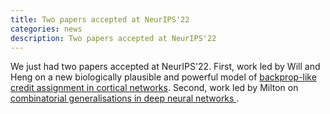 ```yaml
---
title: Two papers accepted at NeurIPS'22
categories: news
description: Two papers accepted at NeurIPS'22
---
```


We just had two papers accepted at NeurIPS'22. First, work led by Will and Heng on a new biologically plausible and powerful model of [backprop-like credit assignment in cortical networks](https://arxiv.org/abs/2206.11769). Second, work led by Milton on [combinatorial generalisations in deep neural networks ](https://arxiv.org/abs/2204.02283).